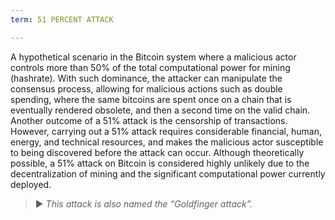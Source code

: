 ```yaml
---
term: 51 PERCENT ATTACK

---
```

A hypothetical scenario in the Bitcoin system where a malicious actor controls more than 50% of the total computational power for mining (hashrate). With such dominance, the attacker can manipulate the consensus process, allowing for malicious actions such as double spending, where the same bitcoins are spent once on a chain that is eventually rendered obsolete, and then a second time on the valid chain. Another outcome of a 51% attack is the censorship of transactions. However, carrying out a 51% attack requires considerable financial, human, energy, and technical resources, and makes the malicious actor susceptible to being discovered before the attack can occur. Although theoretically possible, a 51% attack on Bitcoin is considered highly unlikely due to the decentralization of mining and the significant computational power currently deployed.

> ► *This attack is also named the “Goldfinger attack”.*